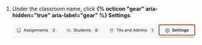 1. Under the classroom name, click **{% octicon "gear" aria-hidden="true" aria-label="gear" %} Settings**.

   ![Screenshot of the tabs in a classroom. The "Settings" tab is outlined in dark orange.](/assets/images/help/classroom/click-settings.png)
